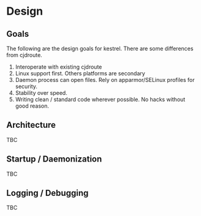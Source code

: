 # Design

## Goals

The following are the design goals for kestrel. There are some differences from cjdroute.

1. Interoperate with existing cjdroute
2. Linux support first. Others platforms are secondary
3. Daemon process can open files. Rely on apparmor/SELinux profiles for security.
4. Stability over speed.
5. Writing clean / standard code wherever possible. No hacks without good reason.

## Architecture

TBC

## Startup / Daemonization

TBC

## Logging / Debugging

TBC
